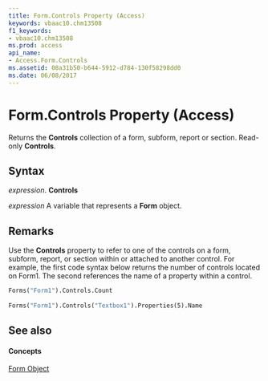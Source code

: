 ```yaml
---
title: Form.Controls Property (Access)
keywords: vbaac10.chm13508
f1_keywords:
- vbaac10.chm13508
ms.prod: access
api_name:
- Access.Form.Controls
ms.assetid: 08a31b50-b644-5912-d784-130f58298dd0
ms.date: 06/08/2017
---
```



# Form.Controls Property (Access)

Returns the **Controls** collection of a form, subform, report or section. Read-only **Controls**.


## Syntax

 _expression_. **Controls**

 _expression_ A variable that represents a **Form** object.


## Remarks

Use the **Controls** property to refer to one of the controls on a form, subform, report, or section within or attached to another control. For example, the first code syntax below returns the number of controls located on Form1. The second references the name of a property within a control.


```vb
Forms("Form1").Controls.Count 
 
Forms("Form1").Controls("Textbox1").Properties(5).Name
```


## See also


#### Concepts


[Form Object](form-object-access.md)

